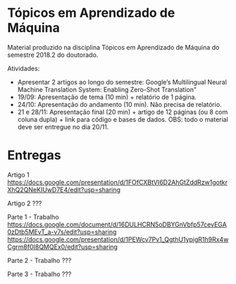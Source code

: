 # Tópicos em Aprendizado de Máquina

Material produzido na disciplina Tópicos em Aprendizado de Máquina do semestre 2018.2 do doutorado.

Atividades:
- Apresentar 2 artigos ao longo do semestre: Google’s Multilingual Neural Machine Translation System: Enabling Zero-Shot Translation"
- 19/09: Apresentação de tema (10 min) + relatório de 1 página.
- 24/10: Apresentação do andamento (10 min). Não precisa de relatório.
- 21 e 28/11: Apresentação final (20 min) + artigo de 12 páginas (ou 8 com coluna dupla) + link para código e bases de dados. OBS: todo o material deve ser entregue no dia 20/11.

# Entregas

Artigo 1
https://docs.google.com/presentation/d/1FOfCXBtVI6D2AhGtZddRzw1gotkrXhQ2QNeKIUwD7E4/edit?usp=sharing

Artigo 2
???

Parte 1 - Trabalho
https://docs.google.com/document/d/16DULHCRN5oDBYGnVbfp57cevEGA0zDtb5MEvT_a-v7s/edit?usp=sharing
https://docs.google.com/presentation/d/1PEWcv7Pv1_QgthU1ypigR1h9Rx4wCgrm8f0I8QMQEx0/edit?usp=sharing

Parte 2 - Trabalho
???

Parte 3 - Trabalho
???
